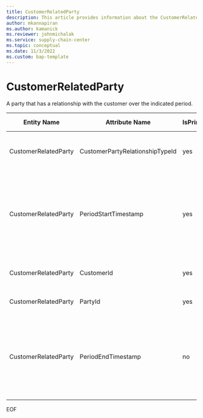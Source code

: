 ```yaml
---
title: CustomerRelatedParty
description: This article provides information about the CustomerRelatedParty entity.
author: mkannapiran
ms.author: kamanick
ms.reviewer: johnmichalak
ms.service: supply-chain-center
ms.topic: conceptual
ms.date: 11/3/2022
ms.custom: bap-template
---
```


# CustomerRelatedParty

A party that has a relationship with the customer over the indicated period.

| **Entity Name** | **Attribute Name** | **IsPrimaryKey** | **Data Type** | **Data Length** | **Description** |
| --- | --- | --- | --- | --- | --- |
| CustomerRelatedParty | CustomerPartyRelationshipTypeId | yes | string | 36 | The unique identifier of a customer relationship type. |
| CustomerRelatedParty | PeriodStartTimestamp | yes | timestamp | 8 | The period start timestamp for which the associated customer - party relationship is valid or in-effect. |
| CustomerRelatedParty | CustomerId | yes | string | 36 | The unique identifier of a Customer. |
| CustomerRelatedParty | PartyId | yes | string | 36 | The unique identifier of a Party. |
| CustomerRelatedParty | PeriodEndTimestamp | no | timestamp | 8 | The period end timestamp for which the associated customer - party relationship is valid or in-effect. |

EOF